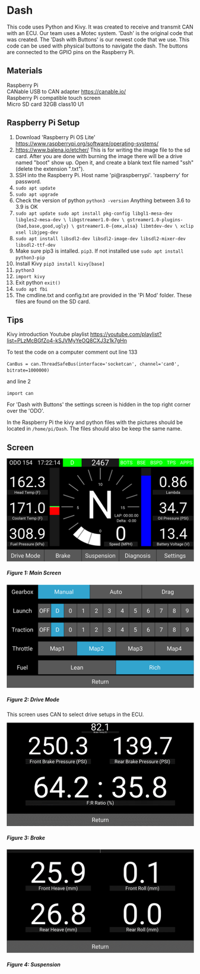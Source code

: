 # Dash
This code uses Python and Kivy. It was created to receive and transmit CAN with an ECU. Our team uses a Motec system.
'Dash' is the original code that was created. The 'Dash with Buttons' is our newest code that we use. This code can be used with physical buttons to navigate the dash. The buttons are connected to the GPIO pins on the Raspberry Pi. 
## Materials
Raspberry Pi <br />
CANable USB to CAN adapter 
  https://canable.io/ <br />
Raspberry Pi compatible touch screen <br />
Micro SD card 32GB class10 U1
 
## Raspberry Pi Setup
1. Download 'Raspberry Pi OS Lite' https://www.raspberrypi.org/software/operating-systems/
2.	https://www.balena.io/etcher/
This is for writing the image file to the sd card. After you are done with burning the image there will be a drive named "boot" show up.
Open it, and create a blank text file named "ssh" (delete the extension ".txt").
3. SSH into the Raspberry Pi. Host name 'pi@raspberrypi'. 'raspberry' for password.
4. `sudo apt update`
5. `sudo apt upgrade`
6. Check the version of python `python3 -version` Anything between 3.6 to 3.9 is OK
7. `sudo apt update
    sudo apt install pkg-config libgl1-mesa-dev libgles2-mesa-dev \
    libgstreamer1.0-dev \
    gstreamer1.0-plugins-{bad,base,good,ugly} \
    gstreamer1.0-{omx,alsa} libmtdev-dev \
    xclip xsel libjpeg-dev`
8. `sudo apt install libsdl2-dev libsdl2-image-dev libsdl2-mixer-dev libsdl2-ttf-dev`
9. Make sure pip3 is intalled. `pip3`. If not installed use `sudo apt install python3-pip`
10. Install Kivy `pip3 install kivy[base]`
11. `python3`
12. `import kivy`
13. Exit python `exit()`
14. `sudo apt fbi`
15. The cmdline.txt and config.txt are provided in the 'Pi Mod' folder. These files are found on the SD card. 

## Tips

Kivy introduction Youtube playlist https://youtube.com/playlist?list=PLzMcBGfZo4-kSJVMyYeOQ8CXJ3z1k7gHn  <br />

To test the code on a computer comment out line 133

`CanBus = can.ThreadSafeBus(interface='socketcan', channel='can0', bitrate=1000000)` <br />

and line 2 <br />

`import can`<br />

For 'Dash with Buttons' the settings screen is hidden in the top right corner over the 'ODO'.<br />

In the Raspberry Pi the kivy and python files with the pictures should be located in `/home/pi/Dash`. The files should also be keep the same name. 



## Screen


![basic Page](Pictures/Picture1.png)
##### Figure 1: Main Screen


![basic Page](Pictures/Picture2.png)
##### Figure 2: Drive Mode 
This screen uses CAN to select drive setups in the ECU.


![basic Page](Pictures/Picture3.png)
##### Figure 3: Brake



![basic Page](Pictures/Picture4.png)
##### Figure 4: Suspension

